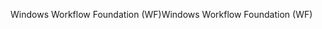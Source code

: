 <span data-ttu-id="f27c3-101">Windows Workflow Foundation (WF)</span><span class="sxs-lookup"><span data-stu-id="f27c3-101">Windows Workflow Foundation (WF)</span></span>